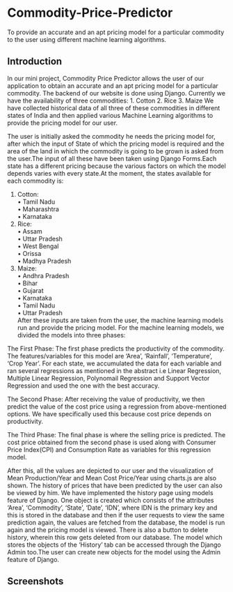 # Commodity-Price-Predictor
To provide an accurate and an apt pricing model for a particular commodity to the user using different machine learning algorithms.

<h2>Introduction</h2>
In our mini project, Commodity Price Predictor allows the user of our application to obtain an accurate and an apt pricing model for a particular commodity. The backend of our website is done using Django. Currently we have the availability of three commodities:
1.	Cotton
2.	Rice
3.	Maize
We have collected historical data of all three of these commodities in different states of India and then applied various Machine Learning algorithms to provide the pricing model for our user.

The user is initially asked the commodity he needs the pricing model for, after which the input of State of which the pricing model is required and the area of the land in which the commodity is going to be grown is asked from the user.The input of all these have been taken using Django Forms.Each state has a different pricing because the various factors on which the model depends varies with every state.At the moment, the states available for each commodity is:
1.	Cotton:<br>
•	Tamil Nadu <br>
•	Maharashtra<br>
•	Karnataka<br>
2.	Rice: <br>
•	Assam<br>
•	Uttar Pradesh <br>
•	West Bengal<br>
•	Orissa<br>
•	Madhya Pradesh <br>
3.	Maize:<br>
•	Andhra Pradesh <br>
•	Bihar<br>
•	Gujarat <br>
•	Karnataka<br>
•	Tamil Nadu<br>
•	Uttar Pradesh<br>
After these inputs are taken from the user, the machine learning models run and provide the pricing model. For the machine learning models, we divided the models into three phases:

The First Phase: The first phase predicts the productivity of the commodity. The features/variables for this model are ‘Area’, ‘Rainfall’, ‘Temperature’, ‘Crop Year’. For each state, we accumulated the data for each variable and ran several regressions as mentioned in the abstract i.e Linear Regression, Multiple Linear Regression, Polynomail Regression and Support Vector Regression and used the one with the best accuracy. 

The Second Phase: After receiving the value of productivity, we then predict the value of the cost price using a regression from above-mentioned options. We have specifically used this because cost price depends on productivity.

The Third Phase: The final phase is where the selling price is predicted. The cost price obtained from the second phase is used along with Consumer Price Index(CPI) and Consumption Rate as variables for this regression model. 

After this, all the values are depicted to our user and the visualization of 
Mean Production/Year and Mean Cost Price/Year using charts.js are also shown. The history of prices that have been predicted by the user can also be viewed by him. We have implemented the history page using models feature of Django. One object is created which consists of the attributes ‘Area’, ‘Commodity’, ‘State’, ‘Date’, ‘IDN’, where IDN is the primary key and this is stored in the database and then if the user requests to view the same prediction again, the values are fetched from the database, the model is run again and the pricing model is viewed. There is also a button to delete history, wherein this row gets deleted from our database. 
The model which stores the objects of the ‘History’ tab can be accessed through the Django Admin too.The user can create new objects for the model using the Admin feature of Django.
<h2>Screenshots</h2>

